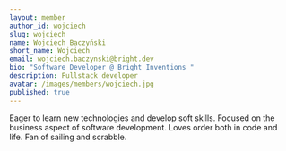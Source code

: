 ```yaml
---
layout: member
author_id: wojciech
slug: wojciech
name: Wojciech Baczyński
short_name: Wojciech
email: wojciech.baczynski@bright.dev
bio: "Software Developer @ Bright Inventions "
description: Fullstack developer
avatar: /images/members/wojciech.jpg
published: true
---
```

Eager to learn new technologies and develop soft skills. Focused on the business aspect of software development. Loves order both in code and life. Fan of sailing and scrabble.